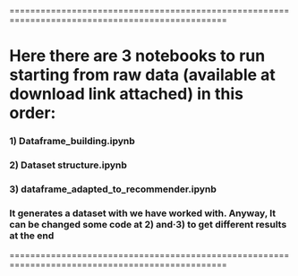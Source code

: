 
================================================================================================
# Here there are 3 notebooks to run starting from raw data (available at download link attached) in this order:

### 1) Dataframe_building.ipynb
### 2) Dataset structure.ipynb
### 3) dataframe_adapted_to_recommender.ipynb

### It generates a dataset with we have worked with. Anyway, It can be changed some code at 2) and·3) to get different results at the end
================================================================================================

